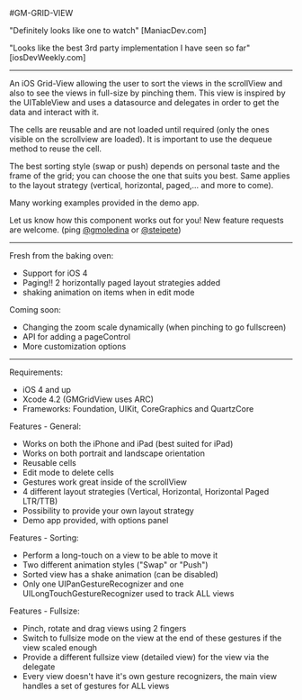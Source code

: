 #GM-GRID-VIEW

"Definitely looks like one to watch" [ManiacDev.com]

"Looks like the best 3rd party implementation I have seen so far" [iosDevWeekly.com]

---

An iOS Grid-View allowing the user to sort the views in the scrollView and also to see the views in full-size by pinching them. 
This view is inspired by the UITableView and uses a datasource and delegates in order to get the data and interact with it.

The cells are reusable and are not loaded until required (only the ones visible on the scrollview are loaded). 
It is important to use the dequeue method to reuse the cell.

The best sorting style (swap or push) depends on personal taste and the frame of the grid; you can choose the one that suits you best.
Same applies to the layout strategy (vertical, horizontal, paged,... and more to come).

Many working examples provided in the demo app.

Let us know how this component works out for you!
New feature requests are welcome. (ping [@gmoledina](http://twitter.com/gmoledina) or [@steipete](http://twitter.com/steipete))

---

Fresh from the baking oven:

*  Support for iOS 4
*  Paging!! 2 horizontally paged layout strategies added
*  shaking animation on items when in edit mode

Coming soon:

*  Changing the zoom scale dynamically (when pinching to go fullscreen)
*  API for adding a pageControl
*  More customization options

---

Requirements:

* iOS 4 and up
* Xcode 4.2 (GMGridView uses ARC)
* Frameworks: Foundation, UIKit, CoreGraphics and QuartzCore

Features - General:

*  Works on both the iPhone and iPad (best suited for iPad)
*  Works on both portrait and landscape orientation
*  Reusable cells
*  Edit mode to delete cells
*  Gestures work great inside of the scrollView
*  4 different layout strategies (Vertical, Horizontal, Horizontal Paged LTR/TTB)
*  Possibility to provide your own layout strategy
*  Demo app provided, with options panel

Features - Sorting:

* Perform a long-touch on a view to be able to move it
* Two different animation styles ("Swap" or "Push")
* Sorted view has a shake animation (can be disabled)
* Only one UIPanGestureRecognizer and one UILongTouchGestureRecognizer used to track ALL views

Features - Fullsize:

* Pinch, rotate and drag views using 2 fingers
* Switch to fullsize mode on the view at the end of these gestures if the view scaled enough
* Provide a different fullsize view (detailed view) for the view via the delegate
* Every view doesn't have it's own gesture recognizers, the main view handles a set of gestures for ALL views
